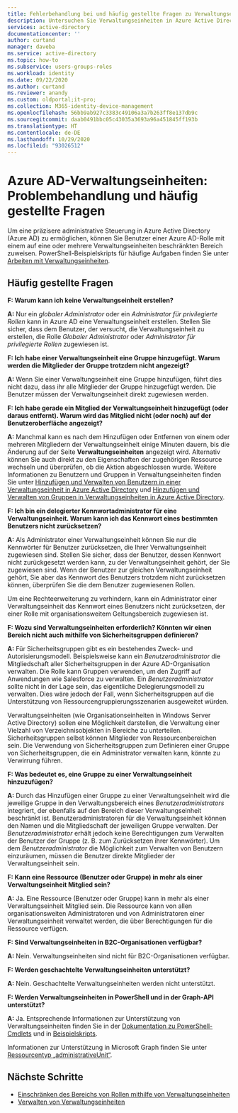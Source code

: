 ```yaml
---
title: Fehlerbehandlung bei und häufig gestellte Fragen zu Verwaltungseinheiten – Azure Active Directory | Microsoft-Dokumentation
description: Untersuchen Sie Verwaltungseinheiten in Azure Active Directory, um Berechtigungen mit eingeschränktem Bereich zu erteilen.
services: active-directory
documentationcenter: ''
author: curtand
manager: daveba
ms.service: active-directory
ms.topic: how-to
ms.subservice: users-groups-roles
ms.workload: identity
ms.date: 09/22/2020
ms.author: curtand
ms.reviewer: anandy
ms.custom: oldportal;it-pro;
ms.collection: M365-identity-device-management
ms.openlocfilehash: 56bb9ab927c3383c49106a3a7b263ff8e137db9c
ms.sourcegitcommit: daab0491bbc05c43035a3693a96a451845ff193b
ms.translationtype: HT
ms.contentlocale: de-DE
ms.lasthandoff: 10/29/2020
ms.locfileid: "93026512"
---
```

# <a name="azure-ad-administrative-units-troubleshooting-and-faq"></a>Azure AD-Verwaltungseinheiten: Problembehandlung und häufig gestellte Fragen

Um eine präzisere administrative Steuerung in Azure Active Directory (Azure AD) zu ermöglichen, können Sie Benutzer einer Azure AD-Rolle mit einem auf eine oder mehrere Verwaltungseinheiten beschränkten Bereich zuweisen. PowerShell-Beispielskripts für häufige Aufgaben finden Sie unter [Arbeiten mit Verwaltungseinheiten](/powershell/azure/active-directory/working-with-administrative-units?view=azureadps-2.0&preserve-view=true).

## <a name="frequently-asked-questions"></a>Häufig gestellte Fragen

**F: Warum kann ich keine Verwaltungseinheit erstellen?**

**A:** Nur ein *globaler Administrator* oder ein *Administrator für privilegierte Rollen* kann in Azure AD eine Verwaltungseinheit erstellen. Stellen Sie sicher, dass dem Benutzer, der versucht, die Verwaltungseinheit zu erstellen, die Rolle *Globaler Administrator* oder *Administrator für privilegierte Rollen* zugewiesen ist.

**F: Ich habe einer Verwaltungseinheit eine Gruppe hinzugefügt. Warum werden die Mitglieder der Gruppe trotzdem nicht angezeigt?**

**A:** Wenn Sie einer Verwaltungseinheit eine Gruppe hinzufügen, führt dies nicht dazu, dass ihr alle Mitglieder der Gruppe hinzugefügt werden. Die Benutzer müssen der Verwaltungseinheit direkt zugewiesen werden.

**F: Ich habe gerade ein Mitglied der Verwaltungseinheit hinzugefügt (oder daraus entfernt). Warum wird das Mitglied nicht (oder noch) auf der Benutzeroberfläche angezeigt?**

**A:** Manchmal kann es nach dem Hinzufügen oder Entfernen von einem oder mehreren Mitgliedern der Verwaltungseinheit einige Minuten dauern, bis die Änderung auf der Seite **Verwaltungseinheiten** angezeigt wird. Alternativ können Sie auch direkt zu den Eigenschaften der zugehörigen Ressource wechseln und überprüfen, ob die Aktion abgeschlossen wurde. Weitere Informationen zu Benutzern und Gruppen in Verwaltungseinheiten finden Sie unter [Hinzufügen und Verwalten von Benutzern in einer Verwaltungseinheit in Azure Active Directory](admin-units-add-manage-users.md) und [Hinzufügen und Verwalten von Gruppen in Verwaltungseinheiten in Azure Active Directory](admin-units-add-manage-groups.md).

**F: Ich bin ein delegierter Kennwortadministrator für eine Verwaltungseinheit. Warum kann ich das Kennwort eines bestimmten Benutzers nicht zurücksetzen?**

**A:** Als Administrator einer Verwaltungseinheit können Sie nur die Kennwörter für Benutzer zurücksetzen, die Ihrer Verwaltungseinheit zugewiesen sind. Stellen Sie sicher, dass der Benutzer, dessen Kennwort nicht zurückgesetzt werden kann, zu der Verwaltungseinheit gehört, der Sie zugewiesen sind. Wenn der Benutzer zur gleichen Verwaltungseinheit gehört, Sie aber das Kennwort des Benutzers trotzdem nicht zurücksetzen können, überprüfen Sie die dem Benutzer zugewiesenen Rollen. 

Um eine Rechteerweiterung zu verhindern, kann ein Administrator einer Verwaltungseinheit das Kennwort eines Benutzers nicht zurücksetzen, der einer Rolle mit organisationsweitem Geltungsbereich zugewiesen ist.

**F: Wozu sind Verwaltungseinheiten erforderlich? Könnten wir einen Bereich nicht auch mithilfe von Sicherheitsgruppen definieren?**

**A:** Für Sicherheitsgruppen gibt es ein bestehendes Zweck- und Autorisierungsmodell. Beispielsweise kann ein *Benutzeradministrator* die Mitgliedschaft aller Sicherheitsgruppen in der Azure AD-Organisation verwalten. Die Rolle kann Gruppen verwenden, um den Zugriff auf Anwendungen wie Salesforce zu verwalten. Ein *Benutzeradministrator* sollte nicht in der Lage sein, das eigentliche Delegierungsmodell zu verwalten. Dies wäre jedoch der Fall, wenn Sicherheitsgruppen auf die Unterstützung von Ressourcengruppierungsszenarien ausgeweitet würden. 

Verwaltungseinheiten (wie Organisationseinheiten in Windows Server Active Directory) sollen eine Möglichkeit darstellen, die Verwaltung einer Vielzahl von Verzeichnisobjekten in Bereiche zu unterteilen. Sicherheitsgruppen selbst können Mitglieder von Ressourcenbereichen sein. Die Verwendung von Sicherheitsgruppen zum Definieren einer Gruppe von Sicherheitsgruppen, die ein Administrator verwalten kann, könnte zu Verwirrung führen.

**F: Was bedeutet es, eine Gruppe zu einer Verwaltungseinheit hinzuzufügen?**

**A:** Durch das Hinzufügen einer Gruppe zu einer Verwaltungseinheit wird die jeweilige Gruppe in den Verwaltungsbereich eines *Benutzeradministrators* integriert, der ebenfalls auf den Bereich dieser Verwaltungseinheit beschränkt ist. Benutzeradministratoren für die Verwaltungseinheit können den Namen und die Mitgliedschaft der jeweiligen Gruppe verwalten. Der *Benutzeradministrator* erhält jedoch keine Berechtigungen zum Verwalten der Benutzer der Gruppe (z. B. zum Zurücksetzen ihrer Kennwörter). Um dem *Benutzeradministrator* die Möglichkeit zum Verwalten von Benutzern einzuräumen, müssen die Benutzer direkte Mitglieder der Verwaltungseinheit sein.

**F: Kann eine Ressource (Benutzer oder Gruppe) in mehr als einer Verwaltungseinheit Mitglied sein?**

**A:** Ja. Eine Ressource (Benutzer oder Gruppe) kann in mehr als einer Verwaltungseinheit Mitglied sein. Die Ressource kann von allen organisationsweiten Administratoren und von Administratoren einer Verwaltungseinheit verwaltet werden, die über Berechtigungen für die Ressource verfügen.

**F: Sind Verwaltungseinheiten in B2C-Organisationen verfügbar?**

**A:** Nein. Verwaltungseinheiten sind nicht für B2C-Organisationen verfügbar.

**F: Werden geschachtelte Verwaltungseinheiten unterstützt?**

**A:** Nein. Geschachtelte Verwaltungseinheiten werden nicht unterstützt.

**F: Werden Verwaltungseinheiten in PowerShell und in der Graph-API unterstützt?**

**A:** Ja. Entsprechende Informationen zur Unterstützung von Verwaltungseinheiten finden Sie in der [Dokumentation zu PowerShell-Cmdlets](/powershell/module/Azuread/?view=azureadps-2.0&preserve-view=true) und in [Beispielskripts](/powershell/azure/active-directory/working-with-administrative-units?view=azureadps-2.0&preserve-view=true).

Informationen zur Unterstützung in Microsoft Graph finden Sie unter [Ressourcentyp „administrativeUnit“](/graph/api/resources/administrativeunit?view=graph-rest-1.0&preserve-view=true).

## <a name="next-steps"></a>Nächste Schritte

- [Einschränken des Bereichs von Rollen mithilfe von Verwaltungseinheiten](administrative-units.md)
- [Verwalten von Verwaltungseinheiten](admin-units-manage.md)
